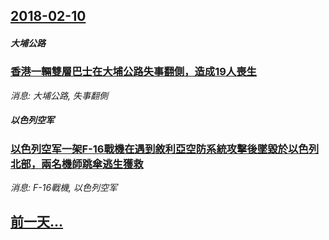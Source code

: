 ## [2018-02-10](/news/2018/02/10/index.md)

##### 大埔公路
### [香港一輛雙層巴士在大埔公路失事翻側，造成19人喪生 ](/news/2018/02/10/香港一輛雙層巴士在大埔公路失事翻側-造成19人喪生.md)
_消息: 大埔公路, 失事翻側_

##### 以色列空军
### [以色列空军一架F-16戰機在遇到敘利亞空防系統攻擊後墜毀於以色列北部，兩名機師跳傘逃生獲救 ](/news/2018/02/10/以色列空军一架F-16戰機在遇到敘利亞空防系統攻擊後墜毀於以色列北部-兩名機師跳傘逃生獲救.md)
_消息: F-16戰機, 以色列空军_

## [前一天...](/news/2018/02/9/index.md)

